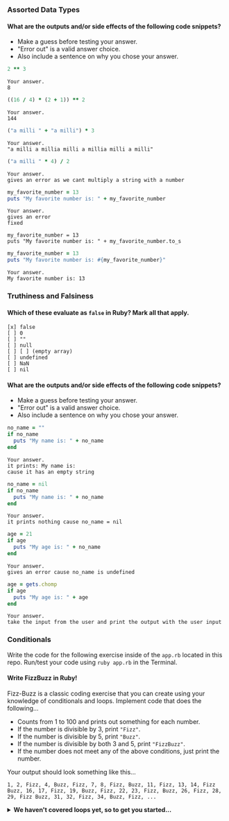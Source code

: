 ### Assorted Data Types

#### What are the outputs and/or side effects of the following code snippets?

* Make a guess before testing your answer.
* "Error out" is a valid answer choice.
* Also include a sentence on why you chose your answer.

```rb
2 ** 3
```
```text
Your answer.
8
```

```rb
((16 / 4) * (2 + 1)) ** 2
```
```text
Your answer.
144
```

```rb
("a milli " + "a milli") * 3
```
```text
Your answer.
"a milli a millia milli a millia milli a milli"

```

```rb
("a milli " * 4) / 2
```
```text
Your answer.
gives an error as we cant multiply a string with a number  
```

```rb
my_favorite_number = 13
puts "My favorite number is: " + my_favorite_number
```
```text
Your answer.
gives an error 
fixed 

my_favorite_number = 13
puts "My favorite number is: " + my_favorite_number.to_s
```

```rb
my_favorite_number = 13
puts "My favorite number is: #{my_favorite_number}"
```
```text
Your answer.
My favorite number is: 13
```

### Truthiness and Falsiness

#### Which of these evaluate as `false` in Ruby? Mark all that apply.

```text
[x] false
[ ] 0
[ ] ""
[ ] null
[ ] [ ] (empty array)
[ ] undefined
[ ] NaN
[ ] nil
```

#### What are the outputs and/or side effects of the following code snippets?

* Make a guess before testing your answer.
* "Error out" is a valid answer choice.
* Also include a sentence on why you chose your answer.

```rb
no_name = ""
if no_name
  puts "My name is: " + no_name
end
```
```text
Your answer.
it prints: My name is: 
cause it has an empty string 
```

```rb
no_name = nil
if no_name
  puts "My name is: " + no_name
end
```
```text
Your answer.
it prints nothing cause no_name = nil
```

```rb
age = 21
if age
  puts "My age is: " + no_name
end
```
```text
Your answer.
gives an error cause no_name is undefined 
```

```rb
age = gets.chomp
if age
  puts "My age is: " + age
end
```
```text
Your answer.
take the input from the user and print the output with the user input 
```

### Conditionals

Write the code for the following exercise inside of the `app.rb` located in this repo. Run/test your code using `ruby app.rb` in the Terminal.

#### Write FizzBuzz in Ruby!

Fizz-Buzz is a classic coding exercise that you can create using your knowledge of conditionals and loops. Implement code that does the following...

* Counts from 1 to 100 and prints out something for each number.
* If the number is divisible by 3, print `"Fizz"`.
* If the number is divisible by 5, print `"Buzz"`.
* If the number is divisible by both 3 and 5, print `"FizzBuzz"`.
* If the number does not meet any of the above conditions, just print the number.

Your output should look something like this...
```
1, 2, Fizz, 4, Buzz, Fizz, 7, 8, Fizz, Buzz, 11, Fizz, 13, 14, Fizz Buzz, 16, 17, Fizz, 19, Buzz, Fizz, 22, 23, Fizz, Buzz, 26, Fizz, 28, 29, Fizz Buzz, 31, 32, Fizz, 34, Buzz, Fizz, ...
```

<details>
  <summary><strong>We haven't covered loops yet, so to get you started...</strong></summary>

  ```rb
  i = 1
  while i <= 100
    # Your code goes in here.
  end
  ```

</details>
